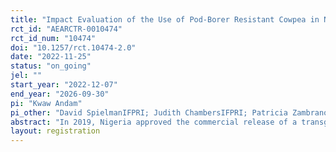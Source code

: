 ```yaml
---
title: "Impact Evaluation of the Use of Pod-Borer Resistant Cowpea in Nigeria"
rct_id: "AEARCTR-0010474"
rct_id_num: "10474"
doi: "10.1257/rct.10474-2.0"
date: "2022-11-25"
status: "on_going"
jel: ""
start_year: "2022-12-07"
end_year: "2026-09-30"
pi: "Kwaw Andam"
pi_other: "David SpielmanIFPRI; Judith ChambersIFPRI; Patricia ZambranoIFPRI; Mulubhran AmareIFPRI; Temilolu BamiwuyeIFPRI; Jose Falck-ZepedaIFPRI; Jonathan MockshellCIAT; Hyacinth EdehIFPRI; Thea RitterCIAT; Adetunji FasorantiIFPRI; Chibuzo NwagbosoIFPRI"
abstract: "In 2019, Nigeria approved the commercial release of a transgenic pod-borer insect-resistant (PBR) cowpea variety. The new variety is expected to generate yield gains of at least 20 percent and can reduce the costs of and exposure to pesticide applications, with particular benefit to female-headed households that represent a relatively large share of households engaged in cowpea production. However, the dissemination of the PBR variety is still in its early stages, such that awareness and adoption are still limited. The primary objective of the study is to estimate the impact of PBR cowpea on key productivity, income, environmental, and social outcomes at the household and farm levels in Nigeria’s main cowpea-producing regions. The study will use a cluster randomized controlled trial (c-RCT) with an encouragement design highlighted by two treatment arms. The evaluation will randomly select communities who receive PBR cowpea seed packages. There will be two treatment groups: Treatment 1 (T1) will receive PBR cowpea plus fertilizer and pesticide for 2 kg of PBR cowpea package; and treatment 2 (T2) will receive only 2 kg of PBR cowpea package. The control group (C) will receive conventional cowpea seed packages. The study will collect and analyze data from baseline, midline, and endline surveys of treatment and control farmers to estimate the causal impacts of the intervention on PBR cowpea adoption, yields, returns, pesticide use, refugia use, and other outcomes of interest. Additional analysis on the underlying mechanisms will be conducted with the help of qualitative data obtained from key informant interviews and focus group discussions with farmers, extension agents, market actors, and other stakeholders in the cowpea value chain. Findings will be used to inform an analysis of the cowpea value chain in Nigeria and the potential opportunities and constraints that may influence PBR cowpea adoption, production, and market sales. "
layout: registration
---
```


